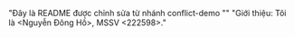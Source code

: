 "Đây là README được chỉnh sửa từ nhánh 
conflict-demo
"" 
"Giới thiệu: Tôi là <Nguyễn Đông Hồ>, MSSV <222598>." 
